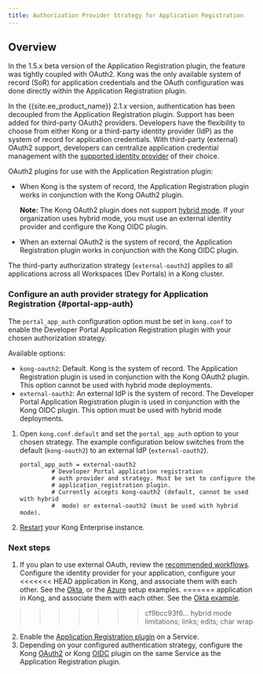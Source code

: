 ```yaml
---
title: Authorization Provider Strategy for Application Registration
---
```


## Overview

In the 1.5.x beta version of the Application
Registration plugin, the feature was tightly coupled with OAuth2. Kong was the
only available system of record (SoR) for application credentials and the OAuth
configuration was done directly within the Application Registration plugin.

In the {{site.ee_product_name}} 2.1.x version, authentication has been decoupled from the
Application Registration plugin. Support has been added for third-party OAuth2
providers. Developers have the flexibility to choose from either
Kong or a third-party identity provider (IdP) as the system of record for
application credentials. With third-party (external) OAuth2 support, developers
can centralize application credential management with the
[supported identity provider](/enterprise/{{page.kong_version}}/developer-portal/administration/application-registration/3rd-party-oauth#idps)
of their choice.

OAuth2 plugins for use with the Application Registration plugin:

- When Kong is the system of record, the Application Registration plugin works
  in conjunction with the Kong OAuth2 plugin.

  **Note:** The Kong OAuth2 plugin does not support
  [hybrid mode](/enterprise/{{page.kong_version}}/deployment/hybrid-mode/).
  If your organization uses hybrid mode, you must use an external identity
  provider and configure the Kong OIDC plugin.

- When an external OAuth2 is the system of record, the Application Registration
  plugin works in conjunction with the Kong OIDC plugin.

The third-party authorization strategy (`external-oauth2`) applies to all
applications across all Workspaces (Dev Portals) in a Kong cluster.

### Configure an auth provider strategy for Application Registration {#portal-app-auth}

The `portal_app_auth` configuration option must be set in `kong.conf` to enable
the Developer Portal Application Registration plugin with your chosen
authorization strategy.

Available options:

* `kong-oauth2`: Default. Kong is the system of record. The Application
  Registration plugin is used in conjunction with the Kong OAuth2 plugin. This
  option cannot be used with hybrid mode deployments.
* `external-oauth2`: An external IdP is the system of record. The Developer
  Portal Application Registration plugin is used in conjunction with the Kong
  OIDC plugin. This option must be used with hybrid mode deployments.

1. Open `kong.conf.default` and set the `portal_app_auth` option to your chosen
   strategy. The example configuration below switches from the default
   (`kong-oauth2`) to an external IdP (`external-oauth2`).

   ```
   portal_app_auth = external-oauth2
            # Developer Portal application registration
            # auth provider and strategy. Must be set to configure the
            # application_registration plugin.
            # Currently accepts kong-oauth2 (default, cannot be used with hybrid
            #  mode) or external-oauth2 (must be used with hybrid mode).
   ```

2. [Restart](https://docs.konghq.com/2.1.x/cli/#kong-restart) your Kong Enterprise
   instance.

### Next steps

1. If you plan to use external OAuth, review the
[recommended workflows](/enterprise/{{page.kong_version}}/developer-portal/administration/application-registration/3rd-party-oauth#supported-oauth-flows).
Configure the identity provider for your application, configure your
<<<<<<< HEAD
application in Kong, and associate them with each other. See the [Okta](/enterprise/{{page.kong_version}}/developer-portal/administration/application-registration/okta-config), or the [Azure](/enterprise/{{page.kong_version}}/developer-portal/administration/application-registration/azure-oidc-config) setup examples.
=======
application in Kong, and associate them with each other. See the
[Okta example](/enterprise/{{page.kong_version}}/developer-portal/administration/application-registration/okta-config).
>>>>>>> cf9bcc93f6... hybrid mode limitations; links; edits; char wrap
2. Enable the [Application Registration plugin](/enterprise/{{page.kong_version}}/developer-portal/administration/application-registration/enable-application-registration) on a Service.
3. Depending on your configured authentication strategy, configure the Kong
[OAuth2](/hub/kong-inc/oauth2) or
Kong [OIDC](/hub/kong-inc/openid-connect/) plugin on the same Service as the
Application Registration plugin.
